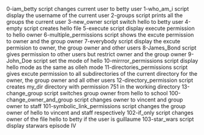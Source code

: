 0-iam_betty script changes current user to betty user
1-who_am_i script display the username of the current user
2-groups script prints all the groups the current user
3-new_owner script switch hello to betty user
4-empty script creates hello file
5-execute script display execute permission to hello owner
6-multiple_permissions script shows the excute permission to owner and the group owner
7-everybody script display the excute permision to owner, the group owner and other users
8-James_Bond script gives permission to other users but restrict owner and the group owner
9-John_Doe script set the mode of hello
10-mirrror_permissions script display hello mode as the same as olleh mode
11-directories_permissions script gives excute permission to all subdirectories of the current directory for the owner, the group owner and all other users
12-directory_permission script creates my_dir directory with permission 751 in the working directory
13-change_group script switches group owner from hello to school
100-change_owner_and_group script changes owner to vincent and group owner to staff
101-symbolic_link_permissions script changes the group owner of hello to vincent and staff respectively
102-if_only script changes owner of the file hello to betty if the user is guillaume
103-star_wars script display starwars episode IV
